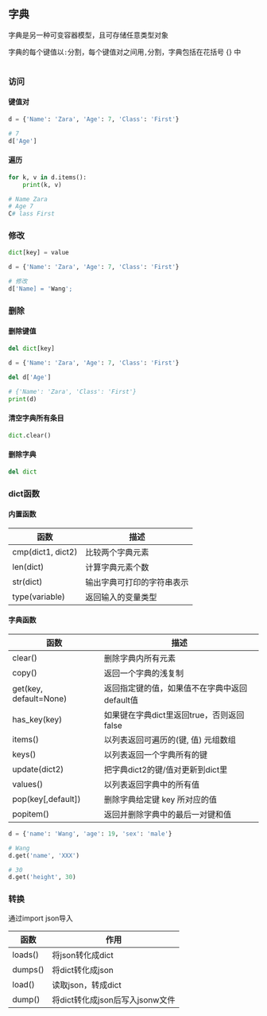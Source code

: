 <!--
 * @Description: 
 * @Version: 1.0
 * @Author: DaLao
 * @Email: dalao_li@163.com
 * @Date: 2021-12-02 23:02:30
 * @LastEditors: DaLao
 * @LastEditTime: 2022-07-01 22:52:39
-->

## 字典


字典是另一种可变容器模型，且可存储任意类型对象

字典的每个键值以`:`分割，每个键值对之间用`,`分割，字典包括在花括号 {} 中


```py

```


### 访问


#### 键值对

```py
d = {'Name': 'Zara', 'Age': 7, 'Class': 'First'}

# 7
d['Age']
```


#### 遍历

```py
for k, v in d.items():
    print(k, v)

# Name Zara
# Age 7      
C# lass First
```


### 修改


```py
dict[key] = value
```

```py
d = {'Name': 'Zara', 'Age': 7, 'Class': 'First'}

# 修改
d['Name] = 'Wang';
```



### 删除


#### 删除键值

```py
del dict[key]
```

```py
d = {'Name': 'Zara', 'Age': 7, 'Class': 'First'}

del d['Age']

# {'Name': 'Zara', 'Class': 'First'}
print(d)
```

#### 清空字典所有条目

```py
dict.clear()
```


#### 删除字典

```py
del dict
```



### dict函数


#### 内置函数

| 函数              | 描述                       |
| ----------------- | -------------------------- |
| cmp(dict1, dict2) | 比较两个字典元素           |
| len(dict)         | 计算字典元素个数           |
| str(dict)         | 输出字典可打印的字符串表示 |
| type(variable)    | 返回输入的变量类型         |


#### 字典函数

| 函数                   | 描述                                          |
| ---------------------- | --------------------------------------------- |
| clear()                | 删除字典内所有元素                            |
| copy()                 | 返回一个字典的浅复制                          |
| get(key, default=None) | 返回指定键的值，如果值不在字典中返回default值 |
| has_key(key)           | 如果键在字典dict里返回true，否则返回false     |
| items()                | 以列表返回可遍历的(键, 值) 元组数组           |
| keys()                 | 以列表返回一个字典所有的键                    |
| update(dict2)          | 把字典dict2的键/值对更新到dict里              |
| values()               | 以列表返回字典中的所有值                      |
| pop(key[,default])     | 删除字典给定键 key 所对应的值                 |
| popitem()              | 返回并删除字典中的最后一对键和值              |

```py
d = {'name': 'Wang', 'age': 19, 'sex': 'male'}

# Wang
d.get('name', 'XXX')

# 30
d.get('height', 30)
```

### 转换


通过import json导入

| 函数    | 作用                            |
| ------- | ------------------------------- |
| loads() | 将json转化成dict                |
| dumps() | 将dict转化成json                |
| load()  | 读取json，转成dict              |
| dump()  | 将dict转化成json后写入jsonw文件 |